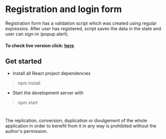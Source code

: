 # Registration and login form

Registration form has a validation script which was created using regular expressios. After user has registered, script saves the data in the state and user can sign-in (popup alert).

#### To check live version click: [here](https://react-form.msulewski.pl/)

## Get started
* Install all React project dependencies
> npm install

* Start the development server with
> npm start

#
The replication, conversion, duplication or divulgement of the whole application in order to benefit from it in any way is prohibited without the author's permission.
